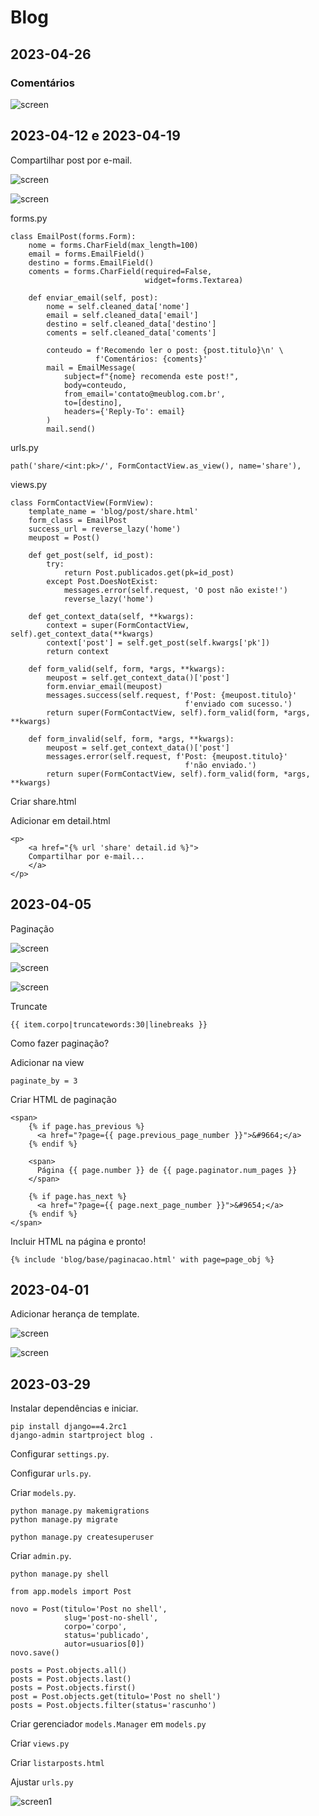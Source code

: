 # Blog

## 2023-04-26

### Comentários

![screen](/readme/imgt.png)

## 2023-04-12 e 2023-04-19

Compartilhar post por e-mail.

![screen](/readme/2023-04-12.png)

![screen](/readme/2023-04-12.2.png)

forms.py
```
class EmailPost(forms.Form):
    nome = forms.CharField(max_length=100)
    email = forms.EmailField()
    destino = forms.EmailField()
    coments = forms.CharField(required=False,
                              widget=forms.Textarea)

    def enviar_email(self, post):
        nome = self.cleaned_data['nome']
        email = self.cleaned_data['email']
        destino = self.cleaned_data['destino']
        coments = self.cleaned_data['coments']

        conteudo = f'Recomendo ler o post: {post.titulo}\n' \
                   f'Comentários: {coments}'
        mail = EmailMessage(
            subject=f"{nome} recomenda este post!",
            body=conteudo,
            from_email='contato@meublog.com.br',
            to=[destino],
            headers={'Reply-To': email}
        )
        mail.send()
```

urls.py
```
path('share/<int:pk>/', FormContactView.as_view(), name='share'),
```

views.py
```
class FormContactView(FormView):
    template_name = 'blog/post/share.html'
    form_class = EmailPost
    success_url = reverse_lazy('home')
    meupost = Post()

    def get_post(self, id_post):
        try:
            return Post.publicados.get(pk=id_post)
        except Post.DoesNotExist:
            messages.error(self.request, 'O post não existe!')
            reverse_lazy('home')

    def get_context_data(self, **kwargs):
        context = super(FormContactView, self).get_context_data(**kwargs)
        context['post'] = self.get_post(self.kwargs['pk'])
        return context

    def form_valid(self, form, *args, **kwargs):
        meupost = self.get_context_data()['post']
        form.enviar_email(meupost)
        messages.success(self.request, f'Post: {meupost.titulo}'
                                       f'enviado com sucesso.')
        return super(FormContactView, self).form_valid(form, *args, **kwargs)

    def form_invalid(self, form, *args, **kwargs):
        meupost = self.get_context_data()['post']
        messages.error(self.request, f'Post: {meupost.titulo}'
                                       f'não enviado.')
        return super(FormContactView, self).form_valid(form, *args, **kwargs)
```

Criar share.html

Adicionar em detail.html
```
<p>
    <a href="{% url 'share' detail.id %}">
    Compartilhar por e-mail...
    </a>
</p>
```

## 2023-04-05

Paginação

![screen](/readme/2023-04-0501.png)

![screen](/readme/2023-04-0502.png)

![screen](/readme/2023-04-0503.png)


Truncate

```
{{ item.corpo|truncatewords:30|linebreaks }}
```

Como fazer paginação?

Adicionar na view

```
paginate_by = 3
```

Criar HTML de paginação
```
<span>
    {% if page.has_previous %}
      <a href="?page={{ page.previous_page_number }}">&#9664;</a>
    {% endif %}
    
    <span>
      Página {{ page.number }} de {{ page.paginator.num_pages }}
    </span>
    
    {% if page.has_next %}
      <a href="?page={{ page.next_page_number }}">&#9654;</a>
    {% endif %}
</span>
```

Incluir HTML na página e pronto!
```
{% include 'blog/base/paginacao.html' with page=page_obj %}
```

## 2023-04-01

Adicionar herança de template.

![screen](/readme/posts_view.png)

![screen](/readme/post_detail.png)

## 2023-03-29

Instalar dependências e iniciar.

```
pip install django==4.2rc1
django-admin startproject blog .
```

Configurar `settings.py`.

Configurar `urls.py`.

Criar `models.py`.

```
python manage.py makemigrations
python manage.py migrate
```

```
python manage.py createsuperuser
```

Criar `admin.py`.

```
python manage.py shell

from app.models import Post

novo = Post(titulo='Post no shell', 
            slug='post-no-shell', 
            corpo='corpo', 
            status='publicado', 
            autor=usuarios[0])
novo.save()

posts = Post.objects.all()
posts = Post.objects.last()
posts = Post.objects.first()
post = Post.objects.get(titulo='Post no shell')
posts = Post.objects.filter(status='rascunho')
```

Criar gerenciador `models.Manager` em `models.py`

Criar `views.py`

Criar `listarposts.html`

Ajustar `urls.py`

![screen1](/readme/blog.png)



